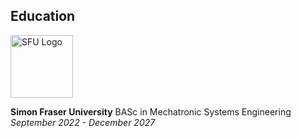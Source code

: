 ## Education

<p float="left">
<img src="https://www.sfu.ca/favicon.ico" alt="SFU Logo" width="100" height="100" style="margin-right: 15px;" >
<p float="right">
<strong>Simon Fraser University</strong>
BASc in Mechatronic Systems Engineering
<em>September 2022 - December 2027</em>
</p>
</p>
